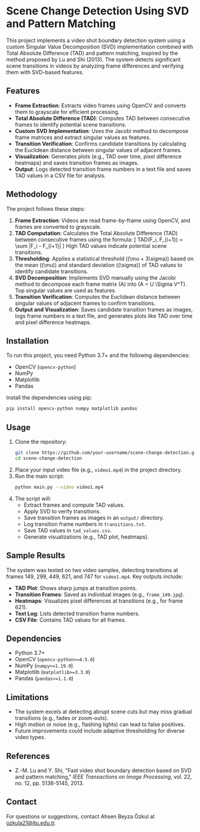 # Scene Change Detection Using SVD and Pattern Matching

This project implements a video shot boundary detection system using a custom Singular Value Decomposition (SVD) implementation combined with Total Absolute Difference (TAD) and pattern matching, inspired by the method proposed by Lu and Shi (2013). The system detects significant scene transitions in videos by analyzing frame differences and verifying them with SVD-based features.

## Features
- **Frame Extraction**: Extracts video frames using OpenCV and converts them to grayscale for efficient processing.
- **Total Absolute Difference (TAD)**: Computes TAD between consecutive frames to identify potential scene transitions.
- **Custom SVD Implementation**: Uses the Jacobi method to decompose frame matrices and extract singular values as features.
- **Transition Verification**: Confirms candidate transitions by calculating the Euclidean distance between singular values of adjacent frames.
- **Visualization**: Generates plots (e.g., TAD over time, pixel difference heatmaps) and saves transition frames as images.
- **Output**: Logs detected transition frame numbers in a text file and saves TAD values in a CSV file for analysis.

## Methodology
The project follows these steps:
1. **Frame Extraction**: Videos are read frame-by-frame using OpenCV, and frames are converted to grayscale.
2. **TAD Computation**: Calculates the Total Absolute Difference (TAD) between consecutive frames using the formula:
   \[
   TAD(F_i, F_{i+1}) = \sum |F_i - F_{i+1}|
   \]
   High TAD values indicate potential scene transitions.
3. **Thresholding**: Applies a statistical threshold (\(\mu + 3\sigma\)) based on the mean (\(\mu\)) and standard deviation (\(\sigma\)) of TAD values to identify candidate transitions.
4. **SVD Decomposition**: Implements SVD manually using the Jacobi method to decompose each frame matrix \(A\) into \(A = U \Sigma V^T\). Top singular values are used as features.
5. **Transition Verification**: Computes the Euclidean distance between singular values of adjacent frames to confirm transitions.
6. **Output and Visualization**: Saves candidate transition frames as images, logs frame numbers in a text file, and generates plots like TAD over time and pixel difference heatmaps.

## Installation
To run this project, you need Python 3.7+ and the following dependencies:
- OpenCV (`opencv-python`)
- NumPy
- Matplotlib
- Pandas

Install the dependencies using pip:
```bash
pip install opencv-python numpy matplotlib pandas
```

## Usage
1. Clone the repository:
   ```bash
   git clone https://github.com/your-username/scene-change-detection.git
   cd scene-change-detection
   ```
2. Place your input video file (e.g., `video1.mp4`) in the project directory.
3. Run the main script:
   ```bash
   python main.py --video video1.mp4
   ```
4. The script will:
   - Extract frames and compute TAD values.
   - Apply SVD to verify transitions.
   - Save transition frames as images in an `output/` directory.
   - Log transition frame numbers in `transitions.txt`.
   - Save TAD values in `tad_values.csv`.
   - Generate visualizations (e.g., TAD plot, heatmaps).

## Sample Results
The system was tested on two video samples, detecting transitions at frames 149, 299, 449, 621, and 747 for `video1.mp4`. Key outputs include:
- **TAD Plot**: Shows sharp jumps at transition points.
- **Transition Frames**: Saved as individual images (e.g., `frame_149.jpg`).
- **Heatmaps**: Visualizes pixel differences at transitions (e.g., for frame 621).
- **Text Log**: Lists detected transition frame numbers.
- **CSV File**: Contains TAD values for all frames.

## Dependencies
- Python 3.7+
- OpenCV (`opencv-python>=4.5.0`)
- NumPy (`numpy>=1.19.0`)
- Matplotlib (`matplotlib>=3.3.0`)
- Pandas (`pandas>=1.1.0`)

## Limitations
- The system excels at detecting abrupt scene cuts but may miss gradual transitions (e.g., fades or zoom-outs).
- High motion or noise (e.g., flashing lights) can lead to false positives.
- Future improvements could include adaptive thresholding for diverse video types.

## References
- Z.-M. Lu and Y. Shi, "Fast video shot boundary detection based on SVD and pattern matching," *IEEE Transactions on Image Processing*, vol. 22, no. 12, pp. 5136-5145, 2013.

## Contact
For questions or suggestions, contact Ahsen Beyza Özkul at [ozkula21@itu.edu.tr](mailto:ozkula21@itu.edu.tr).